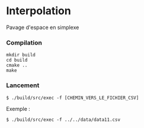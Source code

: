Interpolation
=============

Pavage d'espace en simplexe

### Compilation

```shell
mkdir build
cd build
cmake ..
make
```

### Lancement

```
$ ./build/src/exec -f [CHEMIN_VERS_LE_FICHIER_CSV]
```

Exemple :

```
$ ./build/src/exec -f ../../data/data11.csv
```
